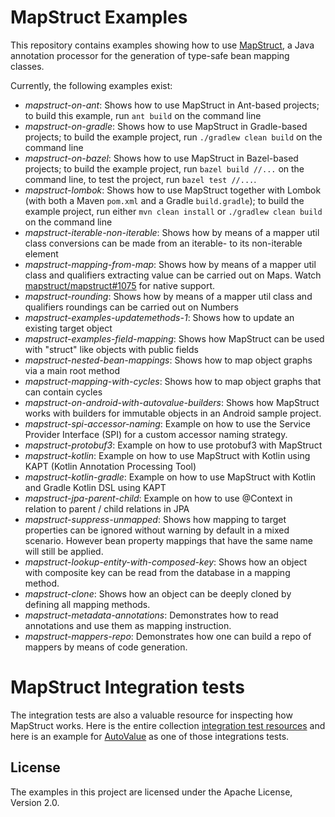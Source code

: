 # MapStruct Examples

This repository contains examples showing how to use [MapStruct](http://mapstruct.org/), a Java annotation processor for the generation of type-safe bean mapping classes.

Currently, the following examples exist:

* _mapstruct-on-ant_: Shows how to use MapStruct in Ant-based projects; to build this example, run `ant build` on the command line
* _mapstruct-on-gradle_: Shows how to use MapStruct in Gradle-based projects; to build the example project, run `./gradlew clean build` on the command line
* _mapstruct-on-bazel_: Shows how to use MapStruct in Bazel-based projects; to build the example project, run `bazel build //...` on the command line, to test the project, run `bazel test //...`.
* _mapstruct-lombok_: Shows how to use MapStruct together with Lombok (with both a Maven `pom.xml` and a Gradle `build.gradle`); to build the example project, run either `mvn clean install` or `./gradlew clean build` on the command line
* _mapstruct-iterable-non-iterable_: Shows how by means of a mapper util class conversions can be made from an iterable- to its non-iterable element
* _mapstruct-mapping-from-map_: Shows how by means of a mapper util class and qualifiers extracting value can be carried out on Maps. Watch [mapstruct/mapstruct#1075](https://github.com/mapstruct/mapstruct/issues/1075) for native support.
* _mapstruct-rounding_: Shows how by means of a mapper util class and qualifiers roundings can be carried out on Numbers
* _mapstruct-examples-updatemethods-1_: Shows how to update an existing target object
* _mapstruct-examples-field-mapping_: Shows how MapStruct can be used with "struct" like objects with public fields
* _mapstruct-nested-bean-mappings_: Shows how to map object graphs via a main root method
* _mapstruct-mapping-with-cycles_: Shows how to map object graphs that can contain cycles
* _mapstruct-on-android-with-autovalue-builders_: Shows how MapStruct works with builders for immutable objects in an Android sample project.
* _mapstruct-spi-accessor-naming_: Example on how to use the Service Provider Interface (SPI) for a custom accessor naming strategy.
* _mapstruct-protobuf3_: Example on how to use protobuf3 with MapStruct
* _mapstruct-kotlin_: Example on how to use MapStruct with Kotlin using KAPT (Kotlin Annotation Processing Tool)
* _mapstruct-kotlin-gradle_: Example on how to use MapStruct with Kotlin and Gradle Kotlin DSL using KAPT
* _mapstruct-jpa-parent-child_: Example on how to use @Context in relation to parent / child relations in JPA
* _mapstruct-suppress-unmapped_: Shows how mapping to target properties can be ignored without warning by default in a mixed scenario. However bean property mappings that have the same name will still be applied.
* _mapstruct-lookup-entity-with-composed-key_: Shows how an object with composite key can be read from the database in a mapping method.
* _mapstruct-clone_: Shows how an object can be deeply cloned by defining all mapping methods.
* _mapstruct-metadata-annotations_: Demonstrates how to read annotations and use them as mapping instruction.
* _mapstruct-mappers-repo_: Demonstrates how one can build a repo of mappers by means of code generation.

# MapStruct Integration tests

The integration tests are also a valuable resource for inspecting how MapStruct works. Here is the entire collection [integration test resources](https://github.com/mapstruct/mapstruct/tree/master/integrationtest/src/test/resources)
and here is an example for [AutoValue](https://github.com/mapstruct/mapstruct/tree/master/integrationtest/src/test/resources/autoValueBuilderTest/src/main/java/org/mapstruct/itest/auto/value) as one of those integrations tests.

## License

The examples in this project are licensed under the Apache License, Version 2.0.
